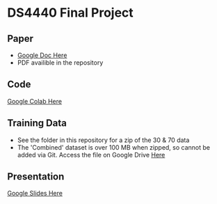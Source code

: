 # DS4440 Final Project

## Paper
* [Google Doc Here](https://docs.google.com/document/d/1_L5R0IAFU0vAxjRKIGxb6fjag5q-s3Mlpi9D2O-3spg/edit#heading=h.8ztrrplg4m1f)
* PDF availible in the repository

## Code
[Google Colab Here](https://colab.research.google.com/drive/1qRZbXEZ3Q8qgB0yFp76NqwMSfUdR-12r#scrollTo=7UbUx5R6Emqr)

## Training Data
* See the folder in this repository for a zip of the 30 & 70 data
* The 'Combined' dataset is over 100 MB when zipped, so cannot be added via Git. Access the file on Google Drive [Here](https://drive.google.com/drive/folders/1PNSdNqTJjpCoaJ2gNoE_v9rh10ucxiyW?usp=sharing)

## Presentation
[Google Slides Here](https://docs.google.com/presentation/d/1eSikbJW7pDmtWbU4pRWVKWq2HS3RyaU9D3IUQQXJBWw/edit#slide=id.p)
